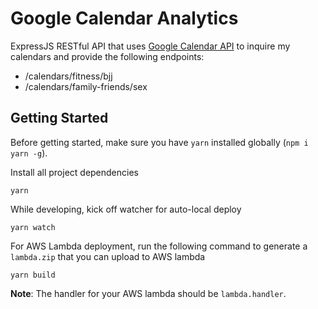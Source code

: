 # Google Calendar Analytics
ExpressJS RESTful API that uses [Google Calendar API](https://developers.google.com/calendar/) to inquire my calendars and provide the following endpoints:

* /calendars/fitness/bjj
* /calendars/family-friends/sex

## Getting Started
Before getting started, make sure you have `yarn` installed globally (`npm i yarn -g`).

Install all project dependencies
```
yarn
```

While developing, kick off watcher for auto-local deploy
```
yarn watch
```

For AWS Lambda deployment, run the following command to generate a `lambda.zip` that you can upload to AWS lambda
```
yarn build
```

**Note**: The handler for your AWS lambda should be `lambda.handler`.